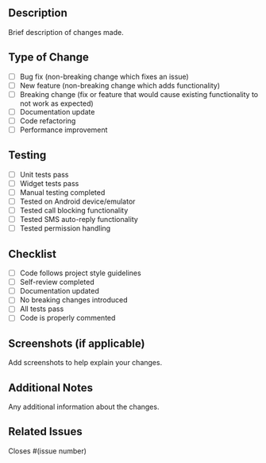 ## Description
Brief description of changes made.

## Type of Change
- [ ] Bug fix (non-breaking change which fixes an issue)
- [ ] New feature (non-breaking change which adds functionality)
- [ ] Breaking change (fix or feature that would cause existing functionality to not work as expected)
- [ ] Documentation update
- [ ] Code refactoring
- [ ] Performance improvement

## Testing
- [ ] Unit tests pass
- [ ] Widget tests pass
- [ ] Manual testing completed
- [ ] Tested on Android device/emulator
- [ ] Tested call blocking functionality
- [ ] Tested SMS auto-reply functionality
- [ ] Tested permission handling

## Checklist
- [ ] Code follows project style guidelines
- [ ] Self-review completed
- [ ] Documentation updated
- [ ] No breaking changes introduced
- [ ] All tests pass
- [ ] Code is properly commented

## Screenshots (if applicable)
Add screenshots to help explain your changes.

## Additional Notes
Any additional information about the changes.

## Related Issues
Closes #(issue number)

